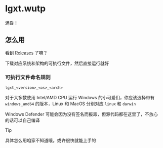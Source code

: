 # lgxt.wutp

满昏！

## 怎么用

看到 [Releases](https://github.com/zhxycn/lgxt.wutp/releases) 了嘛？

下载对应系统和架构的可执行文件，然后直接运行就好

### 可执行文件命名规则

`lgxt_<version>_<os>_<arch>`

对于大多数使用 Intel/AMD CPU 运行 Windows 的小可爱们，你应该选择带有 `windows_amd64` 的版本，Linux 和 MacOS 分别对应 `linux` 和 `darwin`

Windows Defender 可能会因为没有签名而报毒，但源代码都在这里了，不放心的话可以自己编译

> [!TIP]
> 具体怎么用咱家不知道哦，或许很快就能上手的
